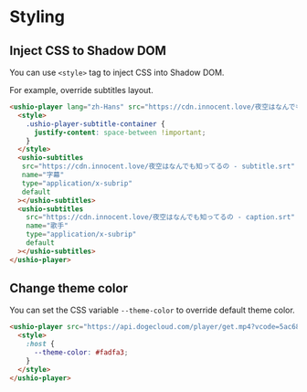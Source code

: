 # Styling

## Inject CSS to Shadow DOM

You can use `<style>` tag to inject CSS into Shadow DOM.

For example, override subtitles layout.

```html
<ushio-player lang="zh-Hans" src="https://cdn.innocent.love/夜空はなんでも知ってるの.mp4">
  <style>
    .ushio-player-subtitle-container {
      justify-content: space-between !important;
    }
  </style>
  <ushio-subtitles
   src="https://cdn.innocent.love/夜空はなんでも知ってるの - subtitle.srt"
   name="字幕"
   type="application/x-subrip"
   default
  ></ushio-subtitles>
  <ushio-subtitles
    src="https://cdn.innocent.love/夜空はなんでも知ってるの - caption.srt"
    name="歌手"
    type="application/x-subrip"
    default
  ></ushio-subtitles>
</ushio-player>
```

<div class="video-wrap">
<ushio-player lang="zh-Hans" src="https://cdn.innocent.love/夜空はなんでも知ってるの.mp4">
  <style>
    .ushio-player-subtitle-container {
      justify-content: space-between !important;
    }
  </style>
  <ushio-subtitles
   src="https://cdn.innocent.love/夜空はなんでも知ってるの - subtitle.srt"
   name="字幕"
   type="application/x-subrip"
   default
  ></ushio-subtitles>
  <ushio-subtitles
    src="https://cdn.innocent.love/夜空はなんでも知ってるの - caption.srt"
    name="歌手"
    type="application/x-subrip"
    default
  ></ushio-subtitles>
</ushio-player>
</div>

## Change theme color

You can set the CSS variable `--theme-color` to override default theme color.

```html
<ushio-player src="https://api.dogecloud.com/player/get.mp4?vcode=5ac682e6f8231991&userId=17&ext=.mp4">
  <style>
    :host {
      --theme-color: #fadfa3;
    }
  </style>
</ushio-player>
```

<div class="video-wrap">
<ushio-player src="https://api.dogecloud.com/player/get.mp4?vcode=5ac682e6f8231991&userId=17&ext=.mp4">
  <style>
    :host {
      --theme-color: #fadfa3;
    }
  </style>
</ushio-player>
</div>
